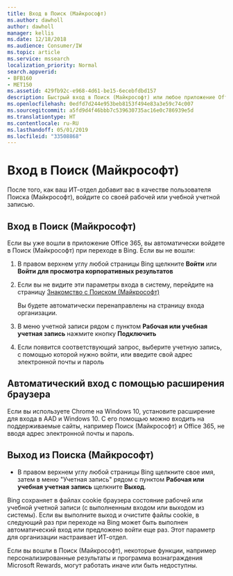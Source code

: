 ```yaml
---
title: Вход в Поиск (Майкрософт)
ms.author: dawholl
author: dawholl
manager: kellis
ms.date: 12/18/2018
ms.audience: Consumer/IW
ms.topic: article
ms.service: mssearch
localization_priority: Normal
search.appverid:
- BFB160
- MET150
ms.assetid: 429fb92c-e968-4d61-be15-6ecebfdbd157
description: Быстрый вход в Поиск (Майкрософт) или любое приложение Office 365 с помощью рабочей или учебной учетной записи
ms.openlocfilehash: 0edfd7d244e953beb8153f494e83a3e59c74c007
ms.sourcegitcommit: a5fd9d4f46bbb7c539630735ac16e0c786939e5d
ms.translationtype: HT
ms.contentlocale: ru-RU
ms.lasthandoff: 05/01/2019
ms.locfileid: "33508868"
---
```

# <a name="sign-in-to-microsoft-search"></a>Вход в Поиск (Майкрософт)

После того, как ваш ИТ-отдел добавит вас в качестве пользователя Поиска (Майкрософт), войдите со своей рабочей или учебной учетной записью.
  
## <a name="sign-in-to-microsoft-search"></a>Вход в Поиск (Майкрософт)

Если вы уже вошли в приложение Office 365, вы автоматически войдете в Поиск (Майкрософт) при переходе в Bing. Если вы не вошли:
  
1. В правом верхнем углу любой страницы Bing щелкните **Войти** или **Войти для просмотра корпоративных результатов**
    
2. Если вы не видите эти параметры входа в систему, перейдите на страницу [Знакомство с Поиском (Майкрософт)](https://www.bing.com/business/explore)
    
    Вы будете автоматически перенаправлены на страницу входа организации.
    
3. В меню учетной записи рядом с пунктом **Рабочая или учебная учетная запись** нажмите кнопку **Подключить**
    
4. Если появится соответствующий запрос, выберите учетную запись, с помощью которой нужно войти, или введите свой адрес электронной почты и пароль
    
## <a name="use-a-browser-extension-to-sign-in-automatically"></a>Автоматический вход с помощью расширения браузера

Если вы используете Chrome на Windows 10, установите расширение для входа в AAD и Windows 10. С его помощью можно входить на поддерживаемые сайты, например Поиск (Майкрософт) и Office 365, не вводя адрес электронной почты и пароль.
  
## <a name="sign-out-of-microsoft-search"></a>Выход из Поиска (Майкрософт)

- В правом верхнем углу любой страницы Bing щелкните свое имя, затем в меню "Учетная запись" рядом с пунктом **Рабочая или учебная учетная запись** щелкните **Выход**.
    
Bing сохраняет в файлах cookie браузера состояние рабочей или учебной учетной записи (с выполненным входом или выходом из системы). Если вы выполните выход и очистите файлы cookie, в следующий раз при переходе на Bing может быть выполнен автоматический вход или предложено войти еще раз. Этот параметр для организации настраивает ИТ-отдел.
  
Если вы вошли в Поиск (Майкрософт), некоторые функции, например персонализированные результаты и программа вознаграждения Microsoft Rewards, могут работать иначе или быть недоступны.

  

